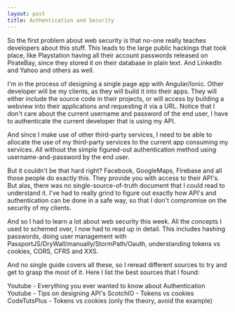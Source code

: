 ```yaml
---
layout: post
title: Authentication and Security
---
```


So the first problem about web security is that no-one really teaches developers about this stuff.
This leads to the large public hackings that took place, like Playstation having all their account
passwords released on PirateBay, since they stored it on their database in plain text. And LinkedIn
and Yahoo and others as well.

I'm in the process of designing a single page app with Angular/Ionic. Other developer will be
my clients, as they will build it into their apps. They will either include
the source code in their projects, or will access by building a webview into their applications and requesting it via
a URL. Notice that I don't care about the current username and password of the end user, I have to
authenticate the current developer that is using my API.

And since I make use of other third-party services, I need to be able to allocate the use of my third-party
services to the current app consuming my services. All without the simple figured-out authentication
method using username-and-password by the end user.

But it couldn't be that hard right? Facebook, GoogleMaps,
Firebase and all those people do exactly this. They provide you with access to their API's.
But alas, there was no single-source-of-truth document that I could read to understand it.
I've had to really grind to figure out exactly how API's and authentication
can be done in a safe way, so that I don't compromise on the security of my clients.

And so I had to learn a lot about web security this week. All the concepts I used to schemed over, I now had to
read up in detail. This includes hashing passwords, doing user management with
PassportJS/DryWall/manually/StormPath/Oauth, understanding tokens vs cookies,
CORS, CFRS and XXS.

And no single guide covers all these, so I reread different sources to try and get to grasp the most of it.
Here I list the best sources that I found:

Youtube - Everything you ever wanted to know about Authentication
Youtube - Tips on designing API's
ScotchIO - Tokens vs cookies
CodeTutsPlus - Tokens vs cookies (only the theory, avoid the example)
